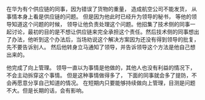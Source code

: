 
在华为有个供应链的同事，因为错误了货物的重量， 造成航空公司不能发货， 从事情本身上看是供应链的问题。 但是因为他此时已经升为领导的秘书， 等他的领导知道这个问题的时候， 领导让他负责处理这个问题。他招集了技术侧的同事一起讨论，最初的目的是不想让供应链来完全承担这个责任。然后技术侧的同事想出了办法，他听到这个办法后，当场劝说这个解决方案因为还没有得到领导的批复，先不要告诉别人。 然后他转身立马通知了领导，并告诉领导这个方法是他自己想出来的。 

他完成了向上管理。 领导一直以为事情是他做的，其他人也没有利益的情况下， 不会主动拆穿这个事情。 但是这种事情做得多了， 下面的同事就会多了提防，不会再愿意分享自己知道的情况。 在短期内只要能够持续做向上管理，目测是问题不大。但是长期的话，会有影响。


